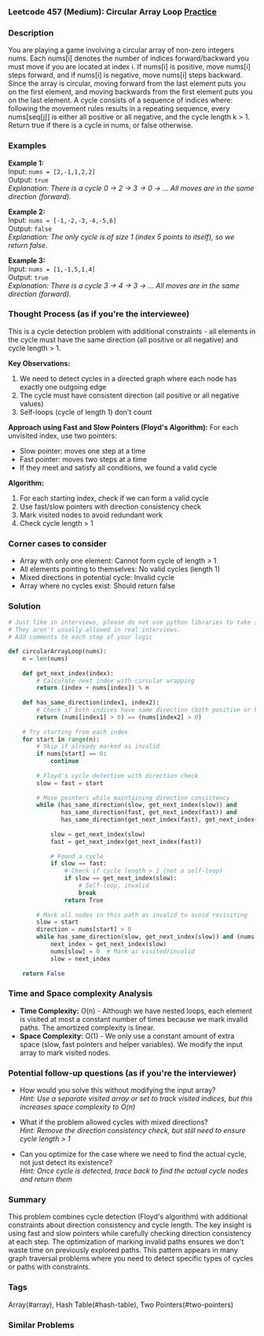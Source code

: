 ### Leetcode 457 (Medium): Circular Array Loop [Practice](https://leetcode.com/problems/circular-array-loop)

### Description  
You are playing a game involving a circular array of non-zero integers nums. Each nums[i] denotes the number of indices forward/backward you must move if you are located at index i. If nums[i] is positive, move nums[i] steps forward, and if nums[i] is negative, move nums[i] steps backward. Since the array is circular, moving forward from the last element puts you on the first element, and moving backwards from the first element puts you on the last element. A cycle consists of a sequence of indices where: following the movement rules results in a repeating sequence, every nums[seq[j]] is either all positive or all negative, and the cycle length k > 1. Return true if there is a cycle in nums, or false otherwise.

### Examples  

**Example 1:**  
Input: `nums = [2,-1,1,2,2]`  
Output: `true`  
*Explanation: There is a cycle 0 → 2 → 3 → 0 → ... All moves are in the same direction (forward).*

**Example 2:**  
Input: `nums = [-1,-2,-3,-4,-5,6]`  
Output: `false`  
*Explanation: The only cycle is of size 1 (index 5 points to itself), so we return false.*

**Example 3:**  
Input: `nums = [1,-1,5,1,4]`  
Output: `true`  
*Explanation: There is a cycle 3 → 4 → 3 → ... All moves are in the same direction (forward).*


### Thought Process (as if you're the interviewee)  
This is a cycle detection problem with additional constraints - all elements in the cycle must have the same direction (all positive or all negative) and cycle length > 1.

**Key Observations:**
1. We need to detect cycles in a directed graph where each node has exactly one outgoing edge
2. The cycle must have consistent direction (all positive or all negative values)
3. Self-loops (cycle of length 1) don't count

**Approach using Fast and Slow Pointers (Floyd's Algorithm):**
For each unvisited index, use two pointers:
- Slow pointer: moves one step at a time
- Fast pointer: moves two steps at a time
- If they meet and satisfy all conditions, we found a valid cycle

**Algorithm:**
1. For each starting index, check if we can form a valid cycle
2. Use fast/slow pointers with direction consistency check
3. Mark visited nodes to avoid redundant work
4. Check cycle length > 1


### Corner cases to consider  
- Array with only one element: Cannot form cycle of length > 1  
- All elements pointing to themselves: No valid cycles (length 1)  
- Mixed directions in potential cycle: Invalid cycle  
- Array where no cycles exist: Should return false  


### Solution

```python
# Just like in interviews, please do not use python libraries to take shortcuts.
# They aren't usually allowed in real interviews.
# Add comments to each step of your logic

def circularArrayLoop(nums):
    n = len(nums)
    
    def get_next_index(index):
        # Calculate next index with circular wrapping
        return (index + nums[index]) % n
    
    def has_same_direction(index1, index2):
        # Check if both indices have same direction (both positive or both negative)
        return (nums[index1] > 0) == (nums[index2] > 0)
    
    # Try starting from each index
    for start in range(n):
        # Skip if already marked as invalid
        if nums[start] == 0:
            continue
            
        # Floyd's cycle detection with direction check
        slow = fast = start
        
        # Move pointers while maintaining direction consistency
        while (has_same_direction(slow, get_next_index(slow)) and 
               has_same_direction(fast, get_next_index(fast)) and
               has_same_direction(get_next_index(fast), get_next_index(get_next_index(fast)))):
            
            slow = get_next_index(slow)
            fast = get_next_index(get_next_index(fast))
            
            # Found a cycle
            if slow == fast:
                # Check if cycle length > 1 (not a self-loop)
                if slow == get_next_index(slow):
                    # Self-loop, invalid
                    break
                return True
        
        # Mark all nodes in this path as invalid to avoid revisiting
        slow = start
        direction = nums[start] > 0
        while has_same_direction(slow, get_next_index(slow)) and (nums[slow] > 0) == direction:
            next_index = get_next_index(slow)
            nums[slow] = 0  # Mark as visited/invalid
            slow = next_index
    
    return False

```

### Time and Space complexity Analysis  

- **Time Complexity:** O(n) - Although we have nested loops, each element is visited at most a constant number of times because we mark invalid paths. The amortized complexity is linear.
- **Space Complexity:** O(1) - We only use a constant amount of extra space (slow, fast pointers and helper variables). We modify the input array to mark visited nodes.


### Potential follow-up questions (as if you're the interviewer)  

- How would you solve this without modifying the input array?  
  *Hint: Use a separate visited array or set to track visited indices, but this increases space complexity to O(n)*

- What if the problem allowed cycles with mixed directions?  
  *Hint: Remove the direction consistency check, but still need to ensure cycle length > 1*

- Can you optimize for the case where we need to find the actual cycle, not just detect its existence?  
  *Hint: Once cycle is detected, trace back to find the actual cycle nodes and return them*

### Summary
This problem combines cycle detection (Floyd's algorithm) with additional constraints about direction consistency and cycle length. The key insight is using fast and slow pointers while carefully checking direction consistency at each step. The optimization of marking invalid paths ensures we don't waste time on previously explored paths. This pattern appears in many graph traversal problems where you need to detect specific types of cycles or paths with constraints.

### Tags
Array(#array), Hash Table(#hash-table), Two Pointers(#two-pointers)

### Similar Problems
